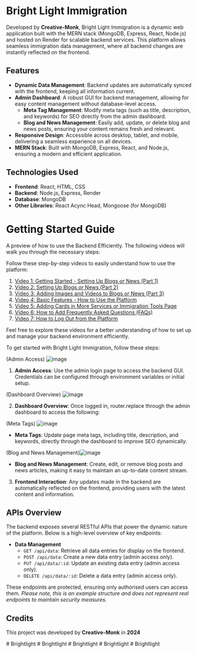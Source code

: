 # Bright Light Immigration 

Developed by **Creative-Monk**, Bright Light Immigration is a dynamic web application built with the MERN stack (MongoDB, Express, React, Node.js) and hosted on Render for scalable backend services. This platform allows seamless immigration data management, where all backend changes are instantly reflected on the frontend.

## Features

- **Dynamic Data Management**: Backend updates are automatically synced with the frontend, keeping all information current.
- **Admin Dashboard**: A robust GUI for backend management, allowing for easy content management without database-level access.
  - **Meta Tag Management**: Modify meta tags (such as title, description, and keywords) for SEO directly from the admin dashboard.
  - **Blog and News Management**: Easily add, update, or delete blog and news posts, ensuring your content remains fresh and relevant.
- **Responsive Design**: Accessible across desktop, tablet, and mobile, delivering a seamless experience on all devices.
- **MERN Stack**: Built with MongoDB, Express, React, and Node.js, ensuring a modern and efficient application.


## Technologies Used

- **Frontend**: React, HTML, CSS
- **Backend**: Node.js, Express, Render
- **Database**: MongoDB
- **Other Libraries**: React Acync Head, Mongoose (for MongoDB)


# Getting Started Guide

A preview of how to use the Backend Efficiently. The following videos will walk you through the necessary steps:

Follow these step-by-step videos to easily understand how to use the platform:

1. [Video 1: Getting Started - Setting Up Blogs _or_ News (Part 1)](https://www.loom.com/share/6cc4994bee56408f9ab5a9523b106f35?sid=88159d0a-582d-42c2-829d-6d17c5b050c3)
2. [Video 2: Setting Up Blogs _or_ News (Part 2)](https://www.loom.com/share/e4366251442d41588841e3daff468548?sid=f31f1fb8-60f9-49dc-a0be-c0f1566fb069)
3. [Video 3: Adding Images and Videos to Blogs _or_ News (Part 3)](https://www.loom.com/share/32f554dae6f34d9dbc095beeb4b9948a?sid=562c233f-9e61-4d19-bb8f-1e7eee8a0c1f)
4. [Video 4: Basic Features - How to Use the Platform](https://www.loom.com/share/220df9fc58c64ddfa42cc408cc20bfd0?sid=6309f87c-a168-4eee-96d8-f3d0f2628010)
5. [Video 5: Adding Cards in More Services _or_ Immigration Tools Page](https://www.loom.com/share/1507ef364c484eb3a7a96770135d2375?sid=ae9a43cf-76e1-46fb-ae0b-714cfc35fafd)
6. [Video 6: How to Add Frequently Asked Questions (FAQs)](https://www.loom.com/share/d96e9f89a68b4ac28b8a9c08a509fa9e?sid=e4e9c56c-c079-45b8-90fd-29b5d136156f)
7. [Video 7: How to Log Out from the Platform](https://www.loom.com/share/732809f717984e87b772f08c32fafe31?sid=4c493516-0edd-44c4-be2d-1748fb7b2dc3)


Feel free to explore these videos for a better understanding of how to set up and manage your backend environment efficiently.


To get started with Bright Light Immigration, follow these steps:


(Admin Access) ![image](https://github.com/user-attachments/assets/fd57c9c0-caaf-4344-8c34-56c26bd7291b)


1. **Admin Access**: Use the admin login page to access the backend GUI. Credentials can be configured through environment variables or initial setup.


(Dashboard Overview) ![image](https://github.com/user-attachments/assets/77237771-96c2-4fc2-a9a8-555167445478)




2. **Dashboard Overview**: Once logged in, router.replace through the admin dashboard to access the following:


(Meta Tags) ![image](https://github.com/user-attachments/assets/147325f4-49af-444d-9ff9-86713a78f7b5)

   - **Meta Tags**: Update page meta tags, including title, description, and keywords, directly through the dashboard to improve SEO dynamically.

(Blog and News Management)![image](https://github.com/user-attachments/assets/c4faa0a2-4b10-4164-b821-ed9a500b3ab0)


   - **Blog and News Management**: Create, edit, or remove blog posts and news articles, making it easy to maintain an up-to-date content stream.


3. **Frontend Interaction**: Any updates made in the backend are automatically reflected on the frontend, providing users with the latest content and information.


## APIs Overview

The backend exposes several RESTful APIs that power the dynamic nature of the platform. Below is a high-level overview of key endpoints:

- **Data Management**
  - `GET /api/data`: Retrieve all data entries for display on the frontend.
  - `POST /api/data`: Create a new data entry (admin access only).
  - `PUT /api/data/:id`: Update an existing data entry (admin access only).
  - `DELETE /api/data/:id`: Delete a data entry (admin access only).

These endpoints are protected, ensuring only authorised users can access them. _Please note, this is an example structure and does not represent real endpoints to maintain security measures._




## Credits


This project was developed by **Creative-Monk** in **2024**


#   B r i g h t l i g h t  
 #   B r i g h t l i g h t  
 #   B r i g h t l i g h t  
 #   B r i g h t l i g h t  
 #   B r i g h t l i g h t  
 